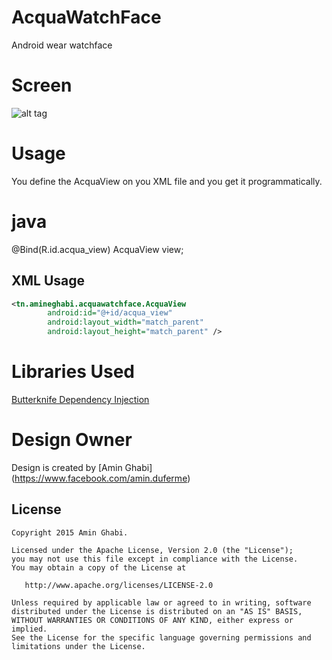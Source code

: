 # AcquaWatchFace

Android wear watchface

# Screen

![alt tag](http://i62.tinypic.com/qx9sfk.png)

# Usage

You define the AcquaView on you XML file and you get it programmatically.


# java
 @Bind(R.id.acqua_view) AcquaView view;

## XML Usage

```xml
<tn.amineghabi.acquawatchface.AcquaView
        android:id="@+id/acqua_view"
        android:layout_width="match_parent"
        android:layout_height="match_parent" />
```

# Libraries Used

[Butterknife Dependency Injection](https://github.com/JakeWharton/butterknife)

# Design Owner

Design is created by [Amin Ghabi] (https://www.facebook.com/amin.duferme)

License
--------


    Copyright 2015 Amin Ghabi.

    Licensed under the Apache License, Version 2.0 (the "License");
    you may not use this file except in compliance with the License.
    You may obtain a copy of the License at

       http://www.apache.org/licenses/LICENSE-2.0

    Unless required by applicable law or agreed to in writing, software
    distributed under the License is distributed on an "AS IS" BASIS,
    WITHOUT WARRANTIES OR CONDITIONS OF ANY KIND, either express or implied.
    See the License for the specific language governing permissions and
    limitations under the License.



